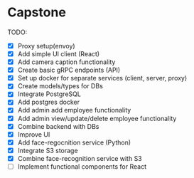 # Capstone
TODO:
- [x] Proxy setup(envoy)
- [x] Add simple UI client (React)
- [x] Add camera caption functionality
- [x] Create basic gRPC endpoints (API)
- [x] Set up docker for separate services (client, server, proxy) 
- [x] Create models/types for DBs
- [x] Integrate PostgreSQL
- [x] Add postgres docker
- [x] Add admin add employee functionality
- [x] Add admin view/update/delete employee functionality
- [x] Combine backend with DBs
- [x] Improve UI 
- [x] Add face-regocnition service (Python)
- [x] Integrate S3 storage
- [x] Combine face-recognition service with S3
- [ ] Implement functional components for React
